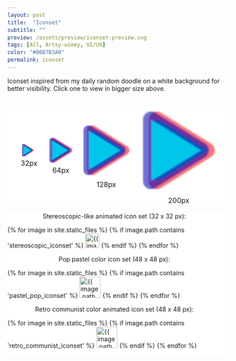 ```yaml
---
layout: post
title:  "Iconset"
subtitle: ""
preview: /assets/preview/iconset-preview.svg
tags: [All, Artsy-wimey, UI/UX]
color: "#00B7B3A0"
permalink: iconset
---
```

<script>
function displayImage(link) {
  document.getElementById("display32").src = link;
  document.getElementById("display64").src = link;
  document.getElementById("display128").src = link;
  document.getElementById("display").src = link;
}
</script>

<p>Iconset inspired from my daily random doodle on a white background for better visibility. Click one to view in bigger size above.</p>
<br/>

<div style="display: flex; justify-content: center; align-items: center; flex-wrap: wrap; background-color: white;">
    <figure style="padding: 1em; margin: 0;">
        <img id="display32" src="assets/stereoscopic_iconset/stereoscopic_play.svg" width="32px" height="32px" />
        <figcaption id="caption_small" style="text-align:center; font-size: 16px;">32px</figcaption>
    </figure>
    <figure style="padding: 0.5em; margin: 0;">
        <img id="display64" src="assets/stereoscopic_iconset/stereoscopic_play.svg" width="64px" height="64px"/>
        <figcaption id="caption_small" style="text-align:center; font-size: 16px;">64px</figcaption>
    </figure>
    <figure style="margin: 0;">
        <img id="display128" src="assets/stereoscopic_iconset/stereoscopic_play.svg" width="128px" height="128px"/>
        <figcaption id="caption_small" style="text-align:center; font-size: 16px;">128px</figcaption>
    </figure>
    <figure style="margin: 0;">
        <img id="display" src="assets/stereoscopic_iconset/stereoscopic_play.svg" width="200px" height="200px"/>
        <figcaption id="caption" style="text-align:center; font-size: 16px;">200px</figcaption>
    </figure>
</div>
<br/>

<div class="icon-grid" style="display: flex; flex-wrap: wrap; justify-content: center; align-items: center; vertical-align: middle; background-color: white;">
<p style="margin: 0;">Stereoscopic-like animated icon set (32 x 32 px): &nbsp;&nbsp;&nbsp;&nbsp;</p>

{% for image in site.static_files %}
    {% if image.path contains 'stereoscopic_iconset' %}
<img src="{{ image.path }}" width="32px" height="32px" title="{{ image.path }}" onclick="displayImage(this.src)" style="cursor: pointer;" />
    {% endif %}
{% endfor %}

</div> 


<div class="icon-grid" style="display: flex; flex-wrap: wrap; justify-content: center; align-items: center; vertical-align: middle; background-color: white;">
<p style="margin: 0;">Pop pastel color icon set (48 x 48 px): &nbsp;&nbsp;&nbsp;&nbsp;</p>

{% for image in site.static_files %}
    {% if image.path contains 'pastel_pop_iconset' %}
<img src="{{ image.path }}" width="48px" height="48px" title="{{ image.path }}" onclick="displayImage(this.src)" style="cursor: pointer;" />
    {% endif %}
{% endfor %}

</div> 


<div class="icon-grid" style="display: flex; flex-wrap: wrap; justify-content: center; align-items: center; vertical-align: middle; background-color: white;">
<p style="margin: 0;">Retro communist color animated icon set (48 x 48 px): &nbsp;&nbsp;&nbsp;&nbsp;</p>

{% for image in site.static_files %}
    {% if image.path contains 'retro_communist_iconset' %}
<img src="{{ image.path }}" width="48px" height="48px" title="{{ image.path }}" onclick="displayImage(this.src)" style="cursor: pointer;" />
    {% endif %}
{% endfor %}

</div> 
<br/>
<br/>
